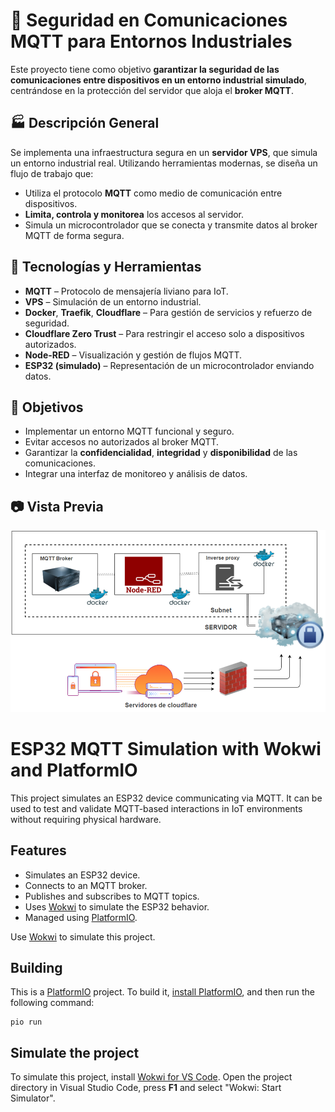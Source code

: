 # 🔐 Seguridad en Comunicaciones MQTT para Entornos Industriales

Este proyecto tiene como objetivo **garantizar la seguridad de las comunicaciones entre dispositivos en un entorno industrial simulado**, centrándose en la protección del servidor que aloja el **broker MQTT**.

## 🏭 Descripción General

Se implementa una infraestructura segura en un **servidor VPS**, que simula un entorno industrial real. Utilizando herramientas modernas, se diseña un flujo de trabajo que:

- Utiliza el protocolo **MQTT** como medio de comunicación entre dispositivos.
- **Limita, controla y monitorea** los accesos al servidor.
- Simula un microcontrolador que se conecta y transmite datos al broker MQTT de forma segura.

## 🔧 Tecnologías y Herramientas

- **MQTT** – Protocolo de mensajería liviano para IoT.
- **VPS** – Simulación de un entorno industrial.
- **Docker**, **Traefik**, **Cloudflare** – Para gestión de servicios y refuerzo de seguridad.
- **Cloudflare Zero Trust** – Para restringir el acceso solo a dispositivos autorizados.
- **Node-RED** – Visualización y gestión de flujos MQTT.
- **ESP32 (simulado)** – Representación de un microcontrolador enviando datos.

## 🎯 Objetivos

- Implementar un entorno MQTT funcional y seguro.
- Evitar accesos no autorizados al broker MQTT.
- Garantizar la **confidencialidad**, **integridad** y **disponibilidad** de las comunicaciones.
- Integrar una interfaz de monitoreo y análisis de datos.

## 📷 Vista Previa
![alt text](/recursos/image.png)

# ESP32 MQTT Simulation with Wokwi and PlatformIO

This project simulates an ESP32 device communicating via MQTT. It can be used to test and validate MQTT-based interactions in IoT environments without requiring physical hardware.

## Features

- Simulates an ESP32 device.
- Connects to an MQTT broker.
- Publishes and subscribes to MQTT topics.
- Uses [Wokwi](https://marketplace.visualstudio.com/items?itemName=wokwi.wokwi-vscode) to simulate the ESP32 behavior.
- Managed using [PlatformIO](https://platformio.org).

Use [Wokwi](https://marketplace.visualstudio.com/items?itemName=wokwi.wokwi-vscode) to simulate this project.

## Building

This is a [PlatformIO](https://platformio.org) project. To build it, [install PlatformIO](https://docs.platformio.org/en/latest/core/installation/index.html), and then run the following command:

```
pio run
```

## Simulate the project

To simulate this project, install [Wokwi for VS Code](https://marketplace.visualstudio.com/items?itemName=wokwi.wokwi-vscode). Open the project directory in Visual Studio Code, press **F1** and select "Wokwi: Start Simulator".

